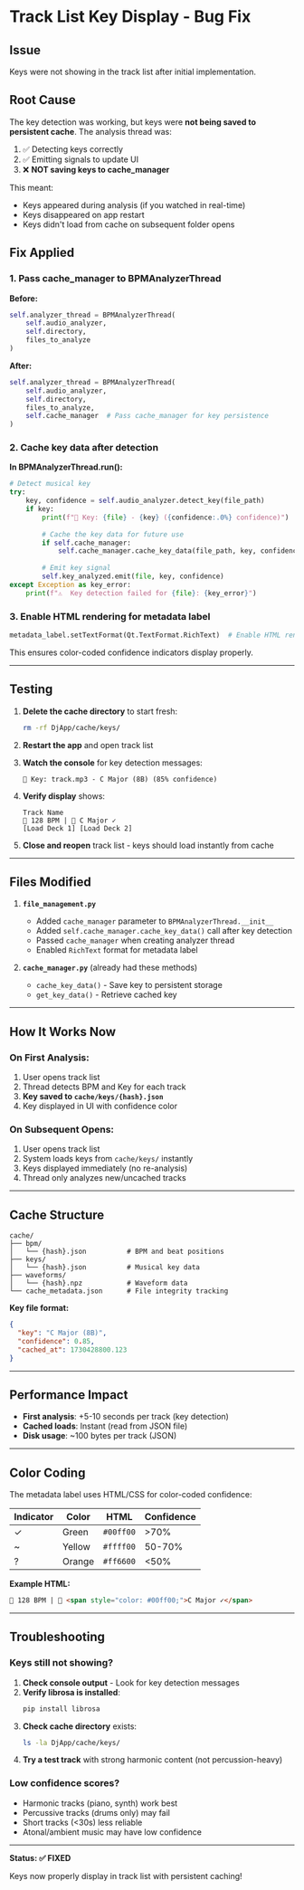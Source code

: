 # Track List Key Display - Bug Fix

## Issue
Keys were not showing in the track list after initial implementation.

## Root Cause
The key detection was working, but keys were **not being saved to persistent cache**. The analysis thread was:
1. ✅ Detecting keys correctly
2. ✅ Emitting signals to update UI
3. ❌ **NOT saving keys to cache_manager**

This meant:
- Keys appeared during analysis (if you watched in real-time)
- Keys disappeared on app restart
- Keys didn't load from cache on subsequent folder opens

## Fix Applied

### 1. Pass cache_manager to BPMAnalyzerThread

**Before:**
```python
self.analyzer_thread = BPMAnalyzerThread(
    self.audio_analyzer, 
    self.directory, 
    files_to_analyze
)
```

**After:**
```python
self.analyzer_thread = BPMAnalyzerThread(
    self.audio_analyzer, 
    self.directory, 
    files_to_analyze,
    self.cache_manager  # Pass cache_manager for key persistence
)
```

### 2. Cache key data after detection

**In BPMAnalyzerThread.run():**
```python
# Detect musical key
try:
    key, confidence = self.audio_analyzer.detect_key(file_path)
    if key:
        print(f"🎹 Key: {file} - {key} ({confidence:.0%} confidence)")
        
        # Cache the key data for future use
        if self.cache_manager:
            self.cache_manager.cache_key_data(file_path, key, confidence)
        
        # Emit key signal
        self.key_analyzed.emit(file, key, confidence)
except Exception as key_error:
    print(f"⚠️  Key detection failed for {file}: {key_error}")
```

### 3. Enable HTML rendering for metadata label

```python
metadata_label.setTextFormat(Qt.TextFormat.RichText)  # Enable HTML rendering
```

This ensures color-coded confidence indicators display properly.

---

## Testing

1. **Delete the cache directory** to start fresh:
   ```bash
   rm -rf DjApp/cache/keys/
   ```

2. **Restart the app** and open track list

3. **Watch the console** for key detection messages:
   ```
   🎹 Key: track.mp3 - C Major (8B) (85% confidence)
   ```

4. **Verify display** shows:
   ```
   Track Name
   🎵 128 BPM | 🎹 C Major ✓
   [Load Deck 1] [Load Deck 2]
   ```

5. **Close and reopen** track list - keys should load instantly from cache

---

## Files Modified

1. **`file_management.py`**
   - Added `cache_manager` parameter to `BPMAnalyzerThread.__init__`
   - Added `self.cache_manager.cache_key_data()` call after key detection
   - Passed `cache_manager` when creating analyzer thread
   - Enabled `RichText` format for metadata label

2. **`cache_manager.py`** (already had these methods)
   - `cache_key_data()` - Save key to persistent storage
   - `get_key_data()` - Retrieve cached key

---

## How It Works Now

### On First Analysis:
1. User opens track list
2. Thread detects BPM and Key for each track
3. **Key saved to `cache/keys/{hash}.json`**
4. Key displayed in UI with confidence color

### On Subsequent Opens:
1. User opens track list
2. System loads keys from `cache/keys/` instantly
3. Keys displayed immediately (no re-analysis)
4. Thread only analyzes new/uncached tracks

---

## Cache Structure

```
cache/
├── bpm/
│   └── {hash}.json          # BPM and beat positions
├── keys/
│   └── {hash}.json          # Musical key data
├── waveforms/
│   └── {hash}.npz           # Waveform data
└── cache_metadata.json      # File integrity tracking
```

**Key file format:**
```json
{
  "key": "C Major (8B)",
  "confidence": 0.85,
  "cached_at": 1730428800.123
}
```

---

## Performance Impact

- **First analysis**: +5-10 seconds per track (key detection)
- **Cached loads**: Instant (read from JSON file)
- **Disk usage**: ~100 bytes per track (JSON)

---

## Color Coding

The metadata label uses HTML/CSS for color-coded confidence:

| Indicator | Color | HTML | Confidence |
|-----------|-------|------|------------|
| ✓ | Green | `#00ff00` | >70% |
| ~ | Yellow | `#ffff00` | 50-70% |
| ? | Orange | `#ff6600` | <50% |

**Example HTML:**
```html
🎵 128 BPM | 🎹 <span style="color: #00ff00;">C Major ✓</span>
```

---

## Troubleshooting

### Keys still not showing?

1. **Check console output** - Look for key detection messages
2. **Verify librosa is installed**:
   ```bash
   pip install librosa
   ```
3. **Check cache directory** exists:
   ```bash
   ls -la DjApp/cache/keys/
   ```
4. **Try a test track** with strong harmonic content (not percussion-heavy)

### Low confidence scores?

- Harmonic tracks (piano, synth) work best
- Percussive tracks (drums only) may fail
- Short tracks (<30s) less reliable
- Atonal/ambient music may have low confidence

---

**Status: ✅ FIXED**

Keys now properly display in track list with persistent caching!

